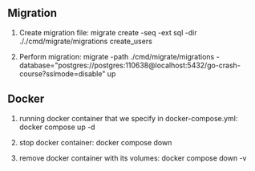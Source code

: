 ## Migration
1. Create migration file:
migrate create -seq -ext sql -dir ././cmd/migrate/migrations create_users

2. Perform migration:
migrate -path ./cmd/migrate/migrations -database="postgres://postgres:110638@localhost:5432/go-crash-course?sslmode=disable" up

## Docker
1. running docker container that we specify in docker-compose.yml:
docker compose up -d

2. stop docker container:
docker compose down

3. remove docker container with its volumes:
docker compose down -v